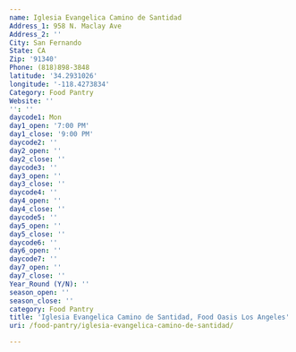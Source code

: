```yaml
---
name: Iglesia Evangelica Camino de Santidad
Address_1: 958 N. Maclay Ave
Address_2: ''
City: San Fernando
State: CA
Zip: '91340'
Phone: (818)898-3848
latitude: '34.2931026'
longitude: '-118.4273834'
Category: Food Pantry
Website: ''
'': ''
daycode1: Mon
day1_open: '7:00 PM'
day1_close: '9:00 PM'
daycode2: ''
day2_open: ''
day2_close: ''
daycode3: ''
day3_open: ''
day3_close: ''
daycode4: ''
day4_open: ''
day4_close: ''
daycode5: ''
day5_open: ''
day5_close: ''
daycode6: ''
day6_open: ''
daycode7: ''
day7_open: ''
day7_close: ''
Year_Round (Y/N): ''
season_open: ''
season_close: ''
category: Food Pantry
title: 'Iglesia Evangelica Camino de Santidad, Food Oasis Los Angeles'
uri: /food-pantry/iglesia-evangelica-camino-de-santidad/

---
```

